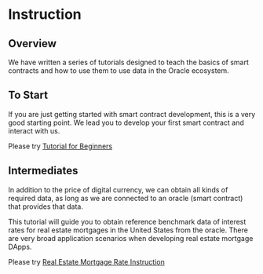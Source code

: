 # Instruction

## Overview

We have written a series of tutorials designed to teach the basics of smart contracts and how to use them to use data in the Oracle ecosystem.

## To Start

If you are just getting started with smart contract development, this is a very good starting point. We lead you to develop your first smart contract and interact with us.

Please try [Tutorial for Beginners]()

## Intermediates

In addition to the price of digital currency, we can obtain all kinds of required data, as long as we are connected to an oracle (smart contract) that provides that data.

This tutorial will guide you to obtain reference benchmark data of interest rates for real estate mortgages in the United States from the oracle. There are very broad application scenarios when developing real estate mortgage DApps.

Please try [Real Estate Mortgage Rate Instruction]()